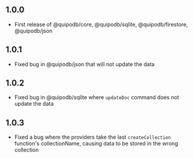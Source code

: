 ## 1.0.0

- First release of @quipodb/core, @quipodb/sqlite, @quipodb/firestore, @quipodb/json

## 1.0.1

- Fixed bug in @quipodb/json that will not update the data

## 1.0.2

- Fixed bug in @quipodb/sqlite where `updateDoc` command does not update the data

## 1.0.3

- Fixed a bug where the providers take the last `createCollection` function's collectionName, causing data to be stored in the wrong collection
